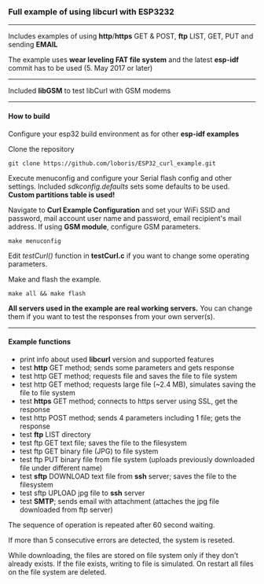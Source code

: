 ### Full example of using **libcurl** with ESP3232

---

Includes examples of using **http**/**https** GET & POST, **ftp** LIST, GET, PUT and sending **EMAIL**

The example uses **wear leveling FAT file system** and the latest **esp-idf** commit has to be used (5. May 2017 or later)

---

Included **libGSM** to test libCurl with GSM modems

---

#### How to build

Configure your esp32 build environment as for other **esp-idf examples**

Clone the repository

`git clone https://github.com/loboris/ESP32_curl_example.git`

Execute menuconfig and configure your Serial flash config and other settings. Included *sdkconfig.defaults* sets some defaults to be used. **Custom partitions table is used!**

Navigate to **Curl Example Configuration** and set your WiFi SSID and password, mail account user name and password, email recipient's mail address. If using **GSM module**, configure GSM parameters.

`make menuconfig`

Edit *testCurl()* function in **testCurl.c** if you want to change some operating parameters.

Make and flash the example.

`make all && make flash`

**All servers used in the example are real working servers.** You can change them if you want to test the responses from your own server(s).

---

#### Example functions

* print info about used **libcurl** version and supported features
* test **http** GET method; sends some parameters and gets response
* test http GET method; requests file and saves the file to file system
* test http GET method; requests large file (~2.4 MB), simulates saving the file to file system
* test **https** GET method; connects to https server using SSL, get the response
* test http POST method; sends 4 parameters including 1 file; gets the response
* test **ftp** LIST directory
* test ftp GET text file; saves the file to the filesystem
* test ftp GET binary file (JPG) to file system
* test ftp PUT binary file from file system (uploads previously downloaded file under different name)
* test **sftp** DOWNLOAD text file from **ssh** server; saves the file to the filesystem
* test sftp UPLOAD jpg file to **ssh** server
* test **SMTP**; sends email with attachment (attaches the jpg file downloaded from ftp server)

The sequence of operation is repeated after 60 second waiting.

If more than 5 consecutive errors are detected, the system is reseted.

While downloading, the files are stored on file system only if they don't already exists. If the file exists, writing to file is simulated. On restart all files on the file system are deleted.
